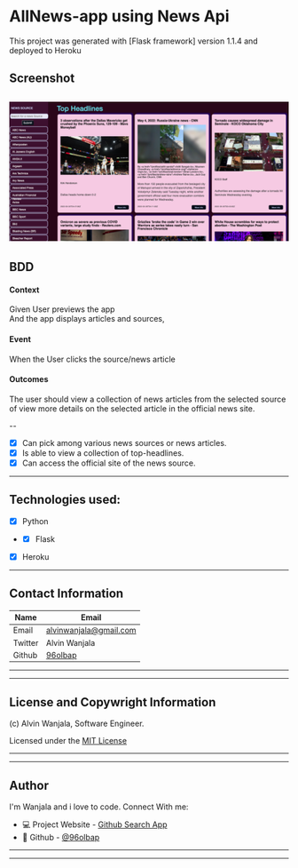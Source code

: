 # AllNews-app using News Api

This project was generated with [Flask framework] version 1.1.4 and deployed to Heroku

## Screenshot
![Website](/scrn_shot.png)
---
## BDD
#### Context
   Given User previews the app\
      And the app displays articles and sources,
 #### Event
  When the User clicks the source/news article
#### Outcomes
  The user should view a collection of news articles from the selected source of view more details on the selected article in the official news site.

--
* [x] Can pick among various news sources or news articles.
* [x] Is able to view a collection of top-headlines.
* [x] Can access the official site of the news source.

---
## Technologies used:

* [x] Python
* * [x] Flask
* [x] Heroku

---

## Contact Information

| Name   | Email               |
|--------|---------------------|
| Email  | alvinwanjala@gmail.com |
| Twitter| Alvin Wanjala |
| Github | [96olbap](https://github.com/96olbap)|
---
___
## License and Copywright Information
(c) Alvin Wanjala, Software Engineer.

Licensed under the [MIT License](LISENCE)

---
___
## Author 
I'm Wanjala and i love to code. Connect With me:

- 💻 Project Website - [Github Search App](https://allnews-app.herokuapp.com)
- 🎱 Github - [@96olbap](https://github.com/96olbap)

---
___